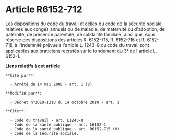 # Article R6152-712

Les dispositions du code du travail et celles du code de la sécurité sociale relatives aux congés annuels ou de maladie, de
maternité ou d'adoption, de paternité, de présence parentale, de solidarité familiale, ainsi que, sous réserve des
dispositions des articles R. 6152-715, R. 6152-716 et R. 6152-718, à l'indemnité prévue à l'article L. 1243-8 du code du
travail sont applicables aux praticiens recrutés sur le fondement du 3° de l'article L. 6152-1.

**Liens relatifs à cet article**

	**Cité par**:

	  - Arrêté du 14 mai 2008 - art. 1 (V)

	**Modifié par**:

	  - Décret n°2010-1218 du 14 octobre 2010 - art. 1

	**Cite**:

	  - Code du travail - art. L1243-8
	  - Code de la santé publique - art. L6152-1
	  - Code de la santé publique - art. R6152-715 (V)
	  - Code de la sécurité sociale.

